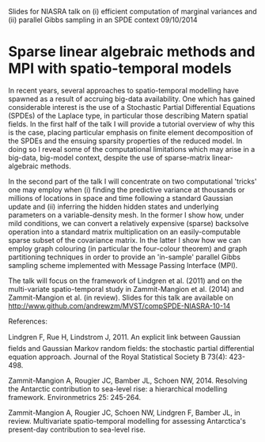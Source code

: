 
Slides for NIASRA talk on (i) efficient computation of marginal variances and (ii) parallel Gibbs sampling in an SPDE context 09/10/2014

Sparse linear algebraic methods and MPI with spatio-temporal models
========

In recent years, several approaches to spatio-temporal modelling have spawned as a result of accruing big-data availability. One which has gained considerable interest is the use of a Stochastic Partial Differential Equations (SPDEs) of the Laplace type, in particular those describing Matern spatial fields. In the first half of the talk I will provide a tutorial overview of why this is the case, placing particular emphasis on finite element decomposition of the SPDEs and the ensuing sparsity properties of the reduced model. In doing so I reveal some of the computational limitations which may arise in a big-data, big-model context, despite the use of sparse-matrix linear-algebraic methods.

In the second part of the talk I will concentrate on two computational 'tricks' one may employ when (i) finding the predictive variance at thousands or millions of locations in space and time following a standard Gaussian update and (ii) inferring the hidden hidden states and underlying parameters on a variable-density mesh. In the former I show how, under mild conditions, we can convert a relatively expensive (sparse) backsolve operation into a standard matrix multiplication on an easily-computable sparse subset of the covariance matrix. In the latter I show how we can employ graph colouring (in particular the four-colour theorem) and graph partitioning techniques in order to provide an 'in-sample' parallel Gibbs sampling scheme implemented with Message Passing Interface (MPI).

The talk will focus on the framework of Lindgren et al. (2011) and on the multi-variate spatio-temporal study in Zammit-Mangion et al. (2014) and Zammit-Mangion et al. (in review). Slides for this talk are available on http://www.github.com/andrewzm/MVST/compSPDE-NIASRA-10-14

References:

Lindgren F, Rue H, Lindstrom J, 2011. An explicit link between Gaussian fields and Gaussian Markov random fields: the stochastic partial differential equation approach. Journal of the Royal Statistical Society B 73(4): 423-498.

Zammit-Mangion A, Rougier JC, Bamber JL, Schoen NW, 2014. Resolving the Antarctic contribution to sea-level rise: a hierarchical modelling framework. Environmetrics 25: 245-264.

Zammit-Mangion A, Rougier JC, Schoen NW, Lindgren F, Bamber JL, in review. Multivariate spatio-temporal modelling for assessing Antarctica's present-day contribution to sea-level rise.




